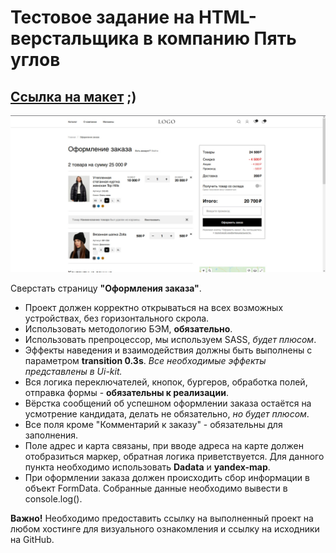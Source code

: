 # Тестовое задание на HTML-верстальщика в компанию Пять углов
## [Ссылка на макет](https://www.figma.com/file/ttpJykF4autwIw8h336y05/%D0%A2%D0%B5%D1%81%D1%82%D0%BE%D0%B2%D0%BE%D0%B5-%D0%B7%D0%B0%D0%B4%D0%B0%D0%BD%D0%B8%D0%B5-2022-(%D0%92%D0%B5%D1%80%D1%81%D1%82%D0%BA%D0%B0)) ;)

![Превью сайта](source/img/decorative/preview.jpg)

Сверстать страницу **"Оформления заказа"**.

- Проект должен корректно открываться на всех возможных устройствах, без горизонтального скрола.
- Использовать методологию БЭМ, **обязательно**.
- Использовать препроцессор, мы используем SASS, *будет плюсом*.
- Эффекты наведения и взаимодействия должны быть выполнены с параметром **transition 0.3s**.
*Все необходимые эффекты представлены в Ui-kit.*
- Вся логика переключателей, кнопок, бургеров, обработка полей, отправка формы - **обязательны к реализации**.
- Вёрстка сообщений об успешном оформлении заказа остаётся на усмотрение кандидата, делать не обязательно, *но будет плюсом*.
- Все поля кроме "Комментарий к заказу" - обязательны для заполнения.
- Поле адрес и карта связаны, при вводе адреса на карте должен отобразиться маркер, обратная логика приветствуется. Для данного пункта необходимо использовать **Dadata** и **yandex-map**.
- При оформлении заказа должен происходить сбор информации в объект FormData. Собранные данные необходимо вывести в console.log().

**Важно!** Необходимо предоставить ссылку на выполненный проект на любом хостинге для визуального ознакомления и ссылку на исходники на GitHub.

